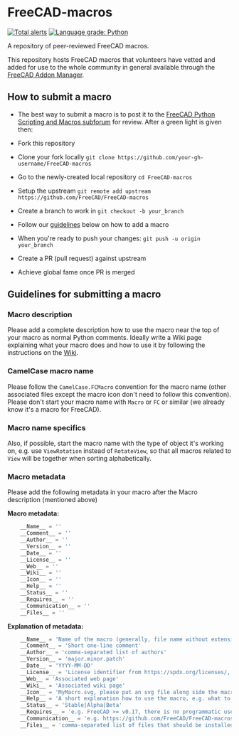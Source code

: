 # FreeCAD-macros

[![Total alerts](https://img.shields.io/lgtm/alerts/g/FreeCAD/FreeCAD-macros.svg?logo=lgtm&logoWidth=18)](https://lgtm.com/projects/g/FreeCAD/FreeCAD-macros/alerts/)
[![Language grade: Python](https://img.shields.io/lgtm/grade/python/g/FreeCAD/FreeCAD-macros.svg?logo=lgtm&logoWidth=18)](https://lgtm.com/projects/g/FreeCAD/FreeCAD-macros/context:python)

A repository of peer-reviewed FreeCAD macros.

This repository hosts FreeCAD macros that volunteers have vetted and added for use to the whole community in general available through the [FreeCAD Addon Manager](https://www.freecadweb.org/wiki/AddonManager).

## How to submit a macro

- The best way to submit a macro is to post it to the [FreeCAD Python Scripting and Macros subforum](https://forum.freecadweb.org/viewforum.php?f=22) for review. After a green light is given then:

- Fork this repository
- Clone your fork locally `git clone https://github.com/your-gh-username/FreeCAD-macros`
- Go to the newly-created local repository `cd FreeCAD-macros`
- Setup the upstream `git remote add upstream https://github.com/FreeCAD/FreeCAD-macros`
- Create a branch to work in `git checkout -b your_branch`
- Follow our [guidelines](https://github.com/FreeCAD/FreeCAD-macros#guidelines-for-submitting-a-macro) below on how to add a macro
- When you're ready to push your changes: `git push -u origin your_branch`
- Create a PR (pull request) against upstream
- Achieve global fame once PR is merged

## Guidelines for submitting a macro

### Macro description
Please add a complete description how to use the macro near the top of your macro as normal Python comments.
Ideally write a Wiki page explaining what your macro does and how to use it by following the instructions on the [Wiki](https://wiki.freecadweb.org/Macro_documentation).

### CamelCase macro name
Please follow the `CamelCase.FCMacro` convention for the macro name (other associated files except the macro icon don't need to follow this convention). Please don't start your macro name with `Macro` or `FC` or similar (we already know it's a macro for FreeCAD).

### Macro name specifics
Also, if possible, start the macro name with the type of object it's working on, e.g. use `ViewRotation` instead of `RotateView`, so that all macros related to `View` will be together when sorting alphabetically.

### Macro metadata
Please add the following metadata in your macro after the Macro description (mentioned above)

**Macro metadata:**

```python
    __Name__ = ''
    __Comment__ = ''
    __Author__ = ''
    __Version__ = ''
    __Date__ = ''
    __License__ = ''
    __Web__ = ''
    __Wiki__ = ''
    __Icon__ = ''
    __Help__ = ''
    __Status__ = ''
    __Requires__ = ''
    __Communication__ = ''
    __Files__ = ''
```

**Explanation of metadata:**

```python
    __Name__ = 'Name of the macro (generally, file name without extension with spaces)'
    __Comment__ = 'Short one-line comment'
    __Author__ = 'comma-separated list of authors'
    __Version__ = 'major.minor.patch'
    __Date__ = 'YYYY-MM-DD'
    __License__ = 'License identifier from https://spdx.org/licenses/, e.g. LGPL-2.0-or-later as FreeCAD, MIT, CC0-1.0'
    __Web__ = 'Associated web page'
    __Wiki__ = 'Associated wiki page'
    __Icon__ = 'MyMacro.svg, please put an svg file along side the macro, respecting the macro filename'
    __Help__ = 'A short explanation how to use the macro, e.g. what to select before launching'
    __Status__ = 'Stable|Alpha|Beta'
    __Requires__ = 'e.g. FreeCAD >= v0.17, there is no programmatic use of this for now'
    __Communication__ = 'e.g. https://github.com/FreeCAD/FreeCAD-macros/issues/ if on the github'
    __Files__ = 'comma-separated list of files that should be installed together with this file, use paths relative to this file, do not include this file'
```
